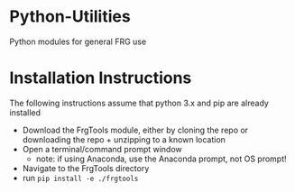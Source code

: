 # Python-Utilities
Python modules for general FRG use

# Installation Instructions
The following instructions assume that python 3.x and pip are already installed
  - Download the FrgTools module, either by cloning the repo or downloading the repo + unzipping to a known location
  - Open a terminal/command prompt window
    - note: if using Anaconda, use the Anaconda prompt, not OS prompt!
  - Navigate to the FrgTools directory
  - run `pip install -e ./frgtools`
